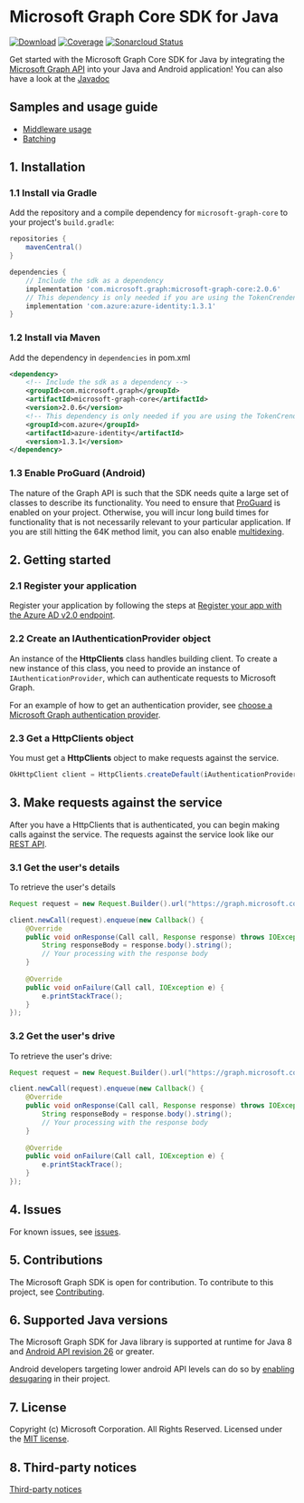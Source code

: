 # Microsoft Graph Core SDK for Java

[![Download](https://img.shields.io/maven-central/v/com.microsoft.graph/microsoft-graph-core.svg)](https://search.maven.org/artifact/com.microsoft.graph/microsoft-graph-core) [![Coverage](https://sonarcloud.io/api/project_badges/measure?project=microsoftgraph_msgraph-sdk-java-core&metric=coverage)](https://sonarcloud.io/dashboard?id=microsoftgraph_msgraph-sdk-java-core) [![Sonarcloud Status](https://sonarcloud.io/api/project_badges/measure?project=microsoftgraph_msgraph-sdk-java-core&metric=alert_status)](https://sonarcloud.io/dashboard?id=microsoftgraph_msgraph-sdk-java-core)

Get started with the Microsoft Graph Core SDK for Java by integrating the [Microsoft Graph API](https://developer.microsoft.com/en-us/graph/get-started/java) into your Java and Android application! You can also have a look at the [Javadoc](https://docs.microsoft.com/en-us/java/api/com.microsoft.graph.httpcore?view=graph-core-java)

## Samples and usage guide

- [Middleware usage](https://github.com/microsoftgraph/msgraph-sdk-design/)
- [Batching](https://docs.microsoft.com/en-us/graph/sdks/batch-requests?tabs=java)

## 1. Installation

### 1.1 Install via Gradle

Add the repository and a compile dependency for `microsoft-graph-core` to your project's `build.gradle`:

```groovy
repositories {
    mavenCentral()
}

dependencies {
    // Include the sdk as a dependency
    implementation 'com.microsoft.graph:microsoft-graph-core:2.0.6'
    // This dependency is only needed if you are using the TokenCrendentialAuthProvider
    implementation 'com.azure:azure-identity:1.3.1'
}
```

### 1.2 Install via Maven

Add the dependency in `dependencies` in pom.xml

```xml
<dependency>
    <!-- Include the sdk as a dependency -->
    <groupId>com.microsoft.graph</groupId>
    <artifactId>microsoft-graph-core</artifactId>
    <version>2.0.6</version>
    <!-- This dependency is only needed if you are using the TokenCrendentialAuthProvider -->
    <groupId>com.azure</groupId>
    <artifactId>azure-identity</artifactId>
    <version>1.3.1</version>
</dependency>
```

### 1.3 Enable ProGuard (Android)

The nature of the Graph API is such that the SDK needs quite a large set of classes to describe its functionality. You need to ensure that [ProGuard](https://developer.android.com/studio/build/shrink-code.html) is enabled on your project. Otherwise, you will incur long build times for functionality that is not necessarily relevant to your particular application. If you are still hitting the 64K method limit, you can also enable [multidexing](https://developer.android.com/studio/build/multidex.html).

## 2. Getting started

### 2.1 Register your application

Register your application by following the steps at [Register your app with the Azure AD v2.0 endpoint](https://developer.microsoft.com/en-us/graph/docs/concepts/auth_register_app_v2).

### 2.2 Create an IAuthenticationProvider object

An instance of the **HttpClients** class handles building client. To create a new instance of this class, you need to provide an instance of `IAuthenticationProvider`, which can authenticate requests to Microsoft Graph.

For an example of how to get an authentication provider, see [choose a Microsoft Graph authentication provider](https://docs.microsoft.com/graph/sdks/choose-authentication-providers?tabs=Java).

### 2.3 Get a HttpClients object


You must get a **HttpClients** object to make requests against the service.

```java
OkHttpClient client = HttpClients.createDefault(iAuthenticationProvider);
```

## 3. Make requests against the service

After you have a HttpClients that is authenticated, you can begin making calls against the service. The requests against the service look like our [REST API](https://developer.microsoft.com/en-us/graph/docs/concepts/overview).

### 3.1 Get the user's details

To retrieve the user's details

```java
Request request = new Request.Builder().url("https://graph.microsoft.com/v1.0/me/").build();

client.newCall(request).enqueue(new Callback() {
	@Override
	public void onResponse(Call call, Response response) throws IOException {
		String responseBody = response.body().string();
		// Your processing with the response body 
	}
			
	@Override
	public void onFailure(Call call, IOException e) {
		e.printStackTrace();
	}
});
```

### 3.2 Get the user's drive

To retrieve the user's drive:

```java
Request request = new Request.Builder().url("https://graph.microsoft.com/v1.0/me/drive").build();

client.newCall(request).enqueue(new Callback() {
	@Override
	public void onResponse(Call call, Response response) throws IOException {
		String responseBody = response.body().string();
		// Your processing with the response body 
	}
			
	@Override
	public void onFailure(Call call, IOException e) {
		e.printStackTrace();
	}
});
```

## 4. Issues

For known issues, see [issues](https://github.com/MicrosoftGraph/msgraph-sdk-java-core/issues).

## 5. Contributions

The Microsoft Graph SDK is open for contribution. To contribute to this project, see [Contributing](https://github.com/microsoftgraph/msgraph-sdk-java-core/blob/master/CONTRIBUTING.md).

## 6. Supported Java versions

The Microsoft Graph SDK for Java library is supported at runtime for Java 8 and [Android API revision 26](http://source.android.com/source/build-numbers.html) or greater.

Android developers targeting lower android API levels can do so by [enabling desugaring](https://developer.android.com/studio/write/java8-support#library-desugaring) in their project.

## 7. License

Copyright (c) Microsoft Corporation. All Rights Reserved. Licensed under the [MIT license](LICENSE).

## 8. Third-party notices

[Third-party notices](THIRD%20PARTY%20NOTICES)
